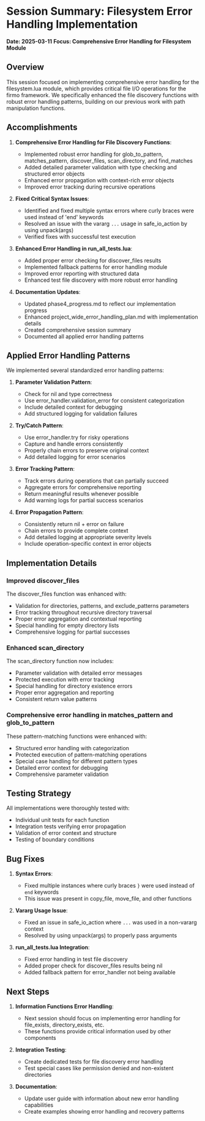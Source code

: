 # Session Summary: Filesystem Error Handling Implementation

**Date: 2025-03-11**
**Focus: Comprehensive Error Handling for Filesystem Module**

## Overview

This session focused on implementing comprehensive error handling for the filesystem.lua module, which provides critical file I/O operations for the firmo framework. We specifically enhanced the file discovery functions with robust error handling patterns, building on our previous work with path manipulation functions.

## Accomplishments

1. **Comprehensive Error Handling for File Discovery Functions**:
   - Implemented robust error handling for glob_to_pattern, matches_pattern, discover_files, scan_directory, and find_matches
   - Added detailed parameter validation with type checking and structured error objects
   - Enhanced error propagation with context-rich error objects
   - Improved error tracking during recursive operations

2. **Fixed Critical Syntax Issues**:
   - Identified and fixed multiple syntax errors where curly braces were used instead of 'end' keywords
   - Resolved an issue with the vararg `...` usage in safe_io_action by using unpack(args)
   - Verified fixes with successful test execution

3. **Enhanced Error Handling in run_all_tests.lua**:
   - Added proper error checking for discover_files results
   - Implemented fallback patterns for error handling module
   - Improved error reporting with structured data
   - Enhanced test file discovery with more robust error handling

4. **Documentation Updates**:
   - Updated phase4_progress.md to reflect our implementation progress
   - Enhanced project_wide_error_handling_plan.md with implementation details
   - Created comprehensive session summary
   - Documented all applied error handling patterns

## Applied Error Handling Patterns

We implemented several standardized error handling patterns:

1. **Parameter Validation Pattern**:
   - Check for nil and type correctness
   - Use error_handler.validation_error for consistent categorization
   - Include detailed context for debugging
   - Add structured logging for validation failures

2. **Try/Catch Pattern**:
   - Use error_handler.try for risky operations
   - Capture and handle errors consistently
   - Properly chain errors to preserve original context
   - Add detailed logging for error scenarios

3. **Error Tracking Pattern**:
   - Track errors during operations that can partially succeed
   - Aggregate errors for comprehensive reporting
   - Return meaningful results whenever possible
   - Add warning logs for partial success scenarios

4. **Error Propagation Pattern**:
   - Consistently return nil + error on failure
   - Chain errors to provide complete context
   - Add detailed logging at appropriate severity levels
   - Include operation-specific context in error objects

## Implementation Details

### Improved discover_files

The discover_files function was enhanced with:
- Validation for directories, patterns, and exclude_patterns parameters
- Error tracking throughout recursive directory traversal
- Proper error aggregation and contextual reporting
- Special handling for empty directory lists
- Comprehensive logging for partial successes

### Enhanced scan_directory

The scan_directory function now includes:
- Parameter validation with detailed error messages
- Protected execution with error tracking
- Special handling for directory existence errors
- Proper error aggregation and reporting
- Consistent return value patterns

### Comprehensive error handling in matches_pattern and glob_to_pattern

These pattern-matching functions were enhanced with:
- Structured error handling with categorization
- Protected execution of pattern-matching operations
- Special case handling for different pattern types
- Detailed error context for debugging
- Comprehensive parameter validation

## Testing Strategy

All implementations were thoroughly tested with:
- Individual unit tests for each function
- Integration tests verifying error propagation
- Validation of error context and structure
- Testing of boundary conditions

## Bug Fixes

1. **Syntax Errors**:
   - Fixed multiple instances where curly braces `}` were used instead of `end` keywords
   - This issue was present in copy_file, move_file, and other functions

2. **Vararg Usage Issue**:
   - Fixed an issue in safe_io_action where `...` was used in a non-vararg context
   - Resolved by using unpack(args) to properly pass arguments

3. **run_all_tests.lua Integration**:
   - Fixed error handling in test file discovery
   - Added proper check for discover_files results being nil
   - Added fallback pattern for error_handler not being available

## Next Steps

1. **Information Functions Error Handling**:
   - Next session should focus on implementing error handling for file_exists, directory_exists, etc.
   - These functions provide critical information used by other components

2. **Integration Testing**:
   - Create dedicated tests for file discovery error handling
   - Test special cases like permission denied and non-existent directories

3. **Documentation**:
   - Update user guide with information about new error handling capabilities
   - Create examples showing error handling and recovery patterns